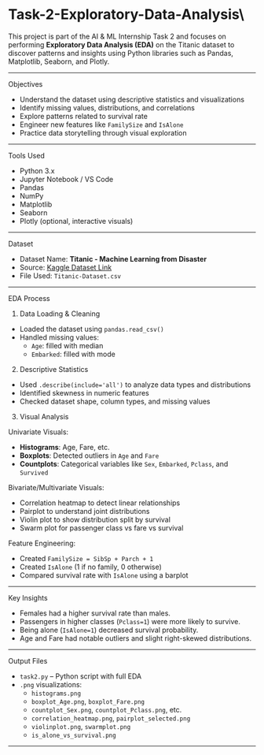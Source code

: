 # Task-2-Exploratory-Data-Analysis\

This project is part of the AI & ML Internship Task 2 and focuses on performing **Exploratory Data Analysis (EDA)** on the Titanic dataset to discover patterns and insights using Python libraries such as Pandas, Matplotlib, Seaborn, and Plotly.

---
 Objectives

- Understand the dataset using descriptive statistics and visualizations
- Identify missing values, distributions, and correlations
- Explore patterns related to survival rate
- Engineer new features like `FamilySize` and `IsAlone`
- Practice data storytelling through visual exploration

---
 Tools Used

- Python 3.x
- Jupyter Notebook / VS Code
- Pandas
- NumPy
- Matplotlib
- Seaborn
- Plotly (optional, interactive visuals)

---

Dataset

- Dataset Name: **Titanic - Machine Learning from Disaster**
- Source: [Kaggle Dataset Link](https://www.kaggle.com/datasets/yasserh/titanic-dataset)
- File Used: `Titanic-Dataset.csv`

---

 EDA Process

1. Data Loading & Cleaning
- Loaded the dataset using `pandas.read_csv()`
- Handled missing values:
  - `Age`: filled with median
  - `Embarked`: filled with mode

2. Descriptive Statistics
- Used `.describe(include='all')` to analyze data types and distributions
- Identified skewness in numeric features
- Checked dataset shape, column types, and missing values

3. Visual Analysis

 Univariate Visuals:
- **Histograms**: Age, Fare, etc.
- **Boxplots**: Detected outliers in `Age` and `Fare`
- **Countplots**: Categorical variables like `Sex`, `Embarked`, `Pclass`, and `Survived`

Bivariate/Multivariate Visuals:
- Correlation heatmap to detect linear relationships
- Pairplot to understand joint distributions
- Violin plot to show distribution split by survival
- Swarm plot for passenger class vs fare vs survival

Feature Engineering:
- Created `FamilySize = SibSp + Parch + 1`
- Created `IsAlone` (1 if no family, 0 otherwise)
- Compared survival rate with `IsAlone` using a barplot

---

Key Insights

- Females had a higher survival rate than males.
- Passengers in higher classes (`Pclass=1`) were more likely to survive.
- Being alone (`IsAlone=1`) decreased survival probability.
- Age and Fare had notable outliers and slight right-skewed distributions.

---

Output Files

- `task2.py` – Python script with full EDA
- `.png` visualizations:
  - `histograms.png`
  - `boxplot_Age.png`, `boxplot_Fare.png`
  - `countplot_Sex.png`, `countplot_Pclass.png`, etc.
  - `correlation_heatmap.png`, `pairplot_selected.png`
  - `violinplot.png`, `swarmplot.png`
  - `is_alone_vs_survival.png`

---


